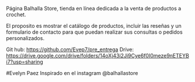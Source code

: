 Página Balhalla Store, tienda en línea dedicada a la venta de productos a crochet.

El proposito es mostrar el catálogo de productos, incluir las reseñas y un formulario de contacto para que puedan realizar sus consultas o pedidos personalizados.

Git hub: https://github.com/Evep7/pre_entrega
Drive: https://drive.google.com/drive/folders/14oXj43i2Ji9Cye6f0I0meze9nETEYBi7?usp=sharing

#Evelyn Paez 
Inspirado en el instagram @balhallastore

